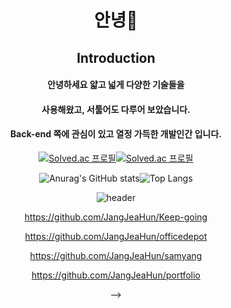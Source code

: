 
 <div align=center>
  
  # 안녕👋 
  
  <h2>Introduction</h2>
  
  #### 안녕하세요 얇고 넓게 다양한 기술들을 
  
  #### 사용해왔고, 서툴어도 다루어 보았습니다.
  
  #### Back-end 쪽에 관심이 있고 열정 가득한 개발인간 입니다.


<!-- 

**jxehxn/jxehxn** is a ✨ _special_ ✨ repository because its `README.md` (this file) appears on your GitHub profile.

Here are some ideas to get you started:

[![Anurag's GitHub stats](https://github-readme-stats.vercel.app/api?username=jxehxn)](https://github.com/jxehxn) [![Top Langs](https://github-readme-stats.vercel.app/api/top-langs/?username=jxehxn&layout=compact)](https://github.com/jxehxn) ![header](https://capsule-render.vercel.app/api?type=waving&color=gradient&height=300&section=header&text=JaeHunJang%20&fontSize=90&animation=blinking)

- 🔭 I’m currently working on ...
- 🌱 I’m currently learning ...
- 👯 I’m looking to collaborate on ...
- 🤔 I’m looking for help with ...
- 💬 Ask me about ...
- 📫 How to reach me: ...
- 😄 Pronouns: ...
- ⚡ Fun fact: ...
-->
[![Solved.ac
프로필](http://mazassumnida.wtf/api/v2/generate_badge?boj=luvsoul)](https://solved.ac/luvsoul)[![Solved.ac
프로필](http://mazassumnida.wtf/api/mini/generate_badge?boj=luvsoul)](https://solved.ac/luvsoul)

![Anurag's GitHub stats](https://github-readme-stats.vercel.app/api?username=jxehxn&show_icons=true&theme=dark)![Top Langs](https://github-readme-stats.vercel.app/api/top-langs/?username=jxehxn&layout=compact)


 ![header](https://capsule-render.vercel.app/api?type=waving&color=gradient&height=300&section=header&text=JaeHunJang%20&fontSize=90&animation=blinking)


https://github.com/JangJeaHun/Keep-going

https://github.com/JangJeaHun/officedepot

https://github.com/JangJeaHun/samyang

https://github.com/JangJeaHun/portfolio

-->
</div>



